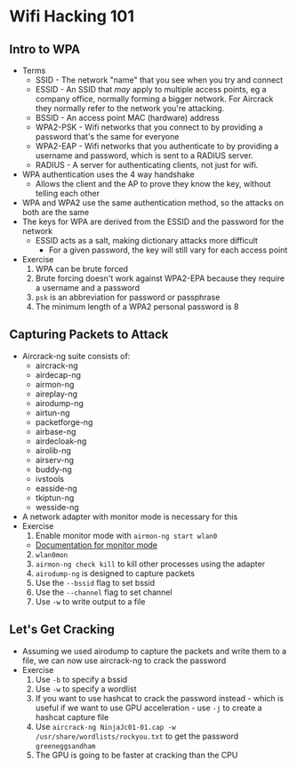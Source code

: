 # Wifi Hacking 101


## Intro to WPA
- Terms
    - SSID - The network "name" that you see when you try and connect
    - ESSID - An SSID that *may* apply to multiple access points, eg a company office, normally forming a bigger network. For Aircrack they normally refer to the network you're attacking.
    - BSSID - An access point MAC (hardware) address
    - WPA2-PSK - Wifi networks that you connect to by providing a password that's the same for everyone
    - WPA2-EAP - Wifi networks that you authenticate to by providing a username and password, which is sent to a RADIUS server.
    - RADIUS - A server for authenticating clients, not just for wifi.
- WPA authentication uses the 4 way handshake
    - Allows the client and the AP to prove they know the key, without telling each other
- WPA and WPA2 use the same authentication method, so the attacks on both are the same
- The keys for WPA are derived from the ESSID and the password for the network
    - ESSID acts as a salt, making dictionary attacks more difficult
        - For a given password, the key will still vary for each access point
- Exercise
    1. WPA can be brute forced
    2. Brute forcing doesn't work against WPA2-EPA because they require a username and a password
    3. `psk` is an abbreviation for password or passphrase
    4. The minimum length of a WPA2 personal password is 8

## Capturing Packets to Attack
- Aircrack-ng suite consists of:
    - aircrack-ng
    - airdecap-ng
    - airmon-ng
    - aireplay-ng
    - airodump-ng
    - airtun-ng
    - packetforge-ng
    - airbase-ng
    - airdecloak-ng
    - airolib-ng
    - airserv-ng
    - buddy-ng
    - ivstools
    - easside-ng
    - tkiptun-ng
    - wesside-ng
- A network adapter with monitor mode is necessary for this
- Exercise
    1. Enable monitor mode with `airmon-ng start wlan0`
    - [Documentation for monitor mode](https://www.aircrack-ng.org/~~V:/doku.php?id=airmon-ng)
    2. `wlan0mon`
    3. `airmon-ng check kill` to kill other processes using the adapter
    4. `airodump-ng` is designed to capture packets
    5. Use the `--bssid` flag to set bssid
    6. Use the `--channel` flag to set channel
    7. Use `-w` to write output to a file

## Let's Get Cracking
- Assuming we used airodump to capture the packets and write them to a file, we can now use aircrack-ng to crack the password
- Exercise
    1. Use `-b` to specify a bssid
    2. Use `-w` to specify a wordlist
    3. If you want to use hashcat to crack the password instead - which is useful if we want to use GPU acceleration - use `-j` to create a hashcat capture file
    4. Use `aircrack-ng NinjaJc01-01.cap -w /usr/share/wordlists/rockyou.txt` to get the password `greeneggsandham`
    5. The GPU is going to be faster at cracking than the CPU
